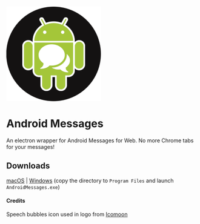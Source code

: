 ![Android Messages](https://raw.githubusercontent.com/erwstout/android-messages/master/assets/png/androidmessages_250x250.png "Android Messages")

# Android Messages

An electron wrapper for Android Messages for Web. No more Chrome tabs for your messages!

## Downloads

[macOS](https://github.com/erwstout/android-messages/releases/download/v.0.0.1/AndroidMessages-darwin-x64.zip) | [Windows](https://github.com/erwstout/android-messages/releases/download/v.0.0.1/AndroidMessages-win32-x64.zip) (copy the directory to `Program Files` and launch `AndroidMessages.exe`)

#### Credits

Speech bubbles icon used in logo from [Icomoon](https://www.flaticon.com/authors/icomoon)
